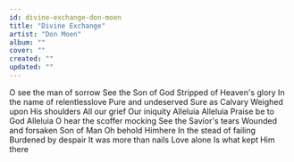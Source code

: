 ```yaml
---
id: divine-exchange-don-moen
title: "Divine Exchange"
artist: "Don Moen"
album: ""
cover: ""
created: ""
updated: ""
---
```


O see the man of sorrow
See the Son of God
Stripped of Heaven's glory
In the name of relentlesslove
Pure and undeserved
Sure as Calvary
Weighed upon His shoulders
All our grief
Our iniquity
Alleluia Alleluia
Praise be to God
Alleluia
O hear the scoffer mocking
See the Savior's tears
Wounded and forsaken
Son of Man
Oh behold Himhere
In the stead of failing
Burdened by despair
It was more than nails
Love alone
Is what kept Him there